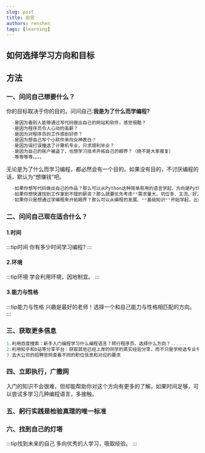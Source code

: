 ```yaml
---
slug: post
title: 前言
authors: renshen
tags: [learning]
---
```



## 如何选择学习方向和目标
## 方法
### 一、问问自己想要什么？
你的目标取决于你的目的。问问自己:**我是为了什么而学编程?**
```js
  -是因为看别人能够通过写代码做出自己的网站和软件，感觉很酷？
  -是因为程序员令人心动的高薪？
  -是因为对程序员的工作感到好奇？
  -是因为想自己写个小软件来向女神表白？
  -是因为误打误撞选了计算机专业，只求顺利毕业？
  -是因为自己的账户被盗了，也想学习技术开拓自己的眼界？（绝不是大家报复）
  -等等等等。。。。
```
  无论是为了什么而学习编程，都必然会有一个目的。如果没有目的，不讨厌编程的话，默认为“想赚钱”吧。
```js
  -如果你想写代码做出自己的作品？那么可以从Python这种简单易用的语言学起，方向是Python，目标就是用Python做出自己的软件，提高工作效率。
  -如果你想快速找到工作拿到不错的薪资？那么就要优先考虑**需求量大、坑位多、主流、好入门**的方向，比如前端或Java后端，目标就是学好找工作要求的技术，从而找到一份工作。
  -如果你只是想通过学编程来开拓眼界？那么可以从编程的发展、**基础知识**开始学起，比如计算机的组成结构、操作系统、网络安全等等，目标就是了解更多只是点，给自己长长见识。
```
### 二、问问自己现在适合什么？
#### 1.时间
:::tip时间
  你有多少时间学习编程?
:::
#### 2.环境
:::tip环境
  学会利用环境，因地制宜。
:::
#### 3.能力与性格
:::tip能力与性格
  兴趣是最好的老师！选择一个和自己能力与性格相匹配的方向。
:::
### 三、获取更多信息
```js
1.利用百度搜索：新手入门编程学习什么编程语言？转行程序员，选择什么方向？......
2.利用知乎和b站等分享平台：获取其他已经上岸的同学的真实经验分享，而不只是学校选专业书册上的一些死知识。
3.去大公司的招聘官网查看不同的职位信息和对应的要求  
```
### 四、立即执行，广撒网
入门的知识不会很难，但却能帮助你对这个方向有更多的了解。如果时间足够，可以尝试多学习几种编程语言，多接触。
### 五、躬行实践是检验真理的唯一标准
### 六、找到自己的灯塔
:::tip找到未来的自己
  多向优秀的人学习，吸取经验。
:::